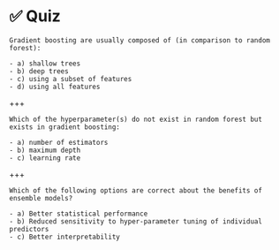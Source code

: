 # ✅ Quiz

```{admonition} Question
Gradient boosting are usually composed of (in comparison to random forest):

- a) shallow trees
- b) deep trees
- c) using a subset of features
- d) using all features
```

+++

```{admonition} Question
Which of the hyperparameter(s) do not exist in random forest but exists in gradient boosting:

- a) number of estimators
- b) maximum depth
- c) learning rate
```

+++

```{admonition} Question
Which of the following options are correct about the benefits of ensemble models?

- a) Better statistical performance
- b) Reduced sensitivity to hyper-parameter tuning of individual predictors
- c) Better interpretability
```
